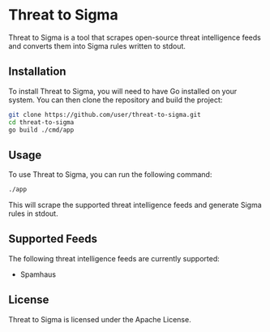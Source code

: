 # Threat to Sigma

Threat to Sigma is a tool that scrapes open-source threat intelligence feeds and converts them into Sigma rules written to stdout.

## Installation

To install Threat to Sigma, you will need to have Go installed on your system. You can then clone the repository and build the project:

```bash
git clone https://github.com/user/threat-to-sigma.git
cd threat-to-sigma
go build ./cmd/app
```

## Usage

To use Threat to Sigma, you can run the following command:

```bash
./app
```

This will scrape the supported threat intelligence feeds and generate Sigma rules in stdout.

## Supported Feeds

The following threat intelligence feeds are currently supported:

*   Spamhaus

## License

Threat to Sigma is licensed under the Apache License.
